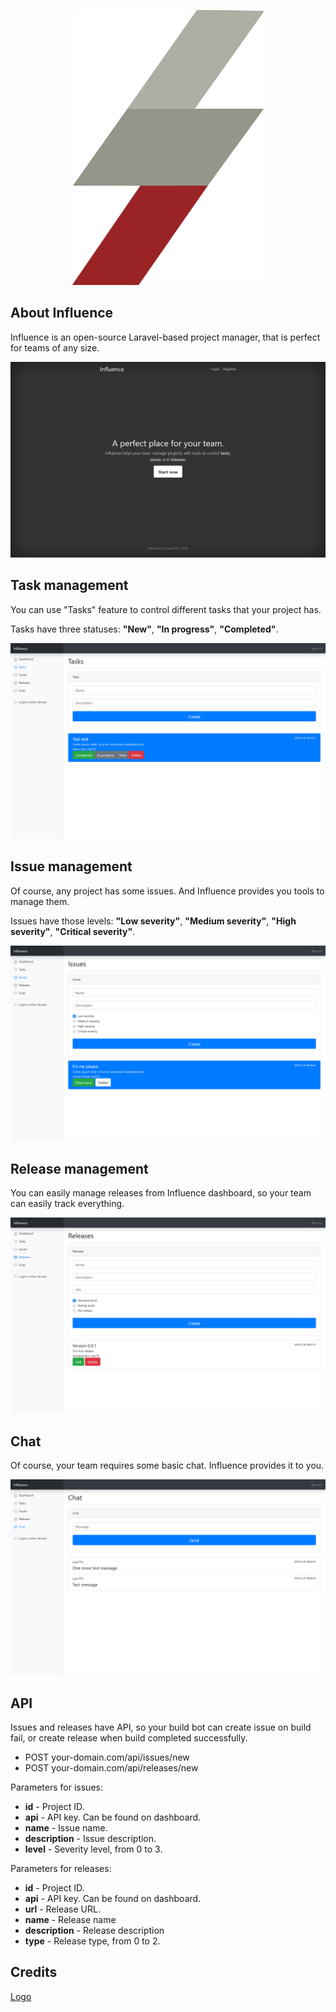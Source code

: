 <p align="center"><img src="public/svg/logo.svg"></p>

## About Influence

Influence is an open-source Laravel-based project manager, that is perfect for teams of any size.

![Screenshot](screenshots/screenshot1.png)

## Task management

You can use "Tasks" feature to control different tasks that your project has.

Tasks have three statuses: **"New"**, **"In progress"**, **"Completed"**.

![Screenshot](screenshots/screenshot2.png)
## Issue management

Of course, any project has some issues. And Influence provides you tools to manage them.

Issues have those levels: **"Low severity"**, **"Medium severity"**, **"High severity"**, **"Critical severity"**.

![Screenshot](screenshots/screenshot3.png)

## Release management

You can easily manage releases from Influence dashboard, so your team can easily track everything.

![Screenshot](screenshots/screenshot4.png)

## Chat

Of course, your team requires some basic chat. Influence provides it to you.

![Screenshot](screenshots/screenshot5.png)

## API

Issues and releases have API, so your build bot can create issue on build fail, or create release when build completed successfully.

* POST your-domain.com/api/issues/new
* POST your-domain.com/api/releases/new

Parameters for issues:

* **id** - Project ID.
* **api** - API key. Can be found on dashboard.
* **name** - Issue name.
* **description** - Issue description.
* **level** - Severity level, from 0 to 3.

Parameters for releases:

* **id** - Project ID.
* **api** - API key. Can be found on dashboard.
* **url** - Release URL.
* **name** - Release name
* **description** - Release description
* **type** - Release type, from 0 to 2.

## Credits

[Logo](https://vk.com/denisk666)
